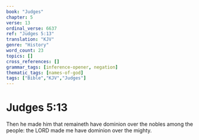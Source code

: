 ```yaml
---
book: "Judges"
chapter: 5
verse: 13
ordinal_verse: 6637
ref: "Judges 5:13"
translation: "KJV"
genre: "History"
word_count: 23
topics: []
cross_references: []
grammar_tags: [inference-opener, negation]
thematic_tags: [names-of-god]
tags: ["Bible","KJV","Judges"]
---
```


# Judges 5:13

Then he made him that remaineth have dominion over the nobles among the people: the LORD made me have dominion over the mighty.
